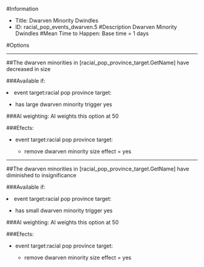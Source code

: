 #Information
 - Title: Dwarven Minority Dwindles
 - ID: racial_pop_events_dwarven.5
#Description
Dwarven Minority Dwindles
#Mean Time to Happen:
Base time = 1 days

#Options

___
##The dwarven minorities in [racial_pop_province_target.GetName] have decreased in size

###Available if:
<li>event target:racial pop province target:</li><ul><li>has large dwarven minority trigger yes</li></ul>

###AI weighting:
AI weights this option at 50


###Efects:<ul><li>event target:racial pop province target:</li><ul><li>remove dwarven minority size effect = yes</li></ul></ul>

___
##The dwarven minorities in [racial_pop_province_target.GetName] have diminished to insignificance

###Available if:
<li>event target:racial pop province target:</li><ul><li>has small dwarven minority trigger yes</li></ul>

###AI weighting:
AI weights this option at 50


###Efects:<ul><li>event target:racial pop province target:</li><ul><li>remove dwarven minority size effect = yes</li></ul></ul>
